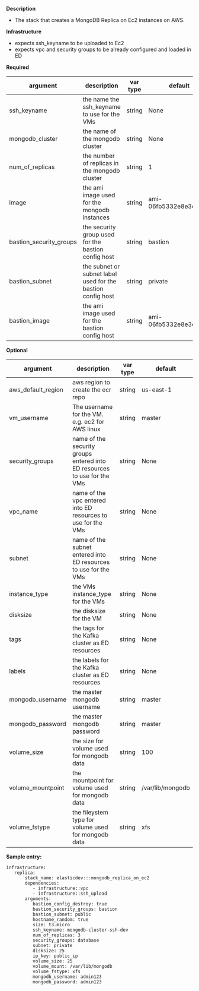 **Description**

  - The stack that creates a MongoDB Replica on Ec2 instances on AWS.

**Infrastructure**

  - expects ssh_keyname to be uploaded to Ec2
  - expects vpc and security groups to be already configured and loaded in ED

**Required**

| argument      | description                            | var type | default      |
| ------------- | -------------------------------------- | -------- | ------------ |
| ssh_keyname   | the name the ssh_keyname to use for the VMs       | string   | None         |
| mongodb_cluster   | the name of the mongodb cluster       | string   | None         |
| num_of_replicas   | the number of replicas in the mongodb cluster       | string   | 1         |
| image   | the ami image used for the mongodb instances      | string   | ami-06fb5332e8e3e577a         |
| bastion_security_groups   | the security group used for the bastion config host      | string   | bastion         |
| bastion_subnet   | the subnet or subnet label used for the bastion config host      | string   | private         |
| bastion_image   | the ami image used for the bastion config host      | string   | ami-06fb5332e8e3e577a         |

**Optional**

| argument           | description                            | var type |  default      |
| ------------- | -------------------------------------- | -------- | ------------ |
| aws_default_region   | aws region to create the ecr repo                | string   | us-east-1         |
| vm_username | The username for the VM.  e.g. ec2 for AWS linux     | string   | master       |
| security_groups | name of the security groups entered into ED resources to use for the VMs | string   | None       |
| vpc_name | name of the vpc entered into ED resources to use for the VMs | string   | None       |
| subnet | name of the subnet entered into ED resources to use for the VMs | string   | None       |
| instance_type | the VMs instance_type for the VMs | string   | None       |
| disksize | the disksize for the VM | string   | None       |
| tags | the tags for the Kafka cluster as ED resources | string   | None       |
| labels | the labels for the Kafka cluster as ED resources | string   | None       |
| mongodb_username | the master mongodb username    | string   | master       |
| mongodb_password | the master mongodb password    | string   | master       |
| volume_size | the size for volume used for mongodb data | string   | 100       |
| volume_mountpoint | the mountpoint for volume used for mongodb data | string   | /var/lib/mongodb       |
| volume_fstype | the fileystem type for volume used for mongodb data | string   | xfs       |

**Sample entry:**

```
infrastructure:
   replica:
       stack_name: elasticdev:::mongodb_replica_on_ec2
       dependencies:
          - infrastructure::vpc
          - infrastructure::ssh_upload
       arguments:
          bastion_config_destroy: true
          bastion_security_groups: bastion
          bastion_subnet: public
          hostname_random: true
          size: t3.micro
          ssh_keyname: mongodb-cluster-ssh-dev
          num_of_replicas: 3
          security_groups: database
          subnet: private
          disksize: 25
          ip_key: public_ip
          volume_size: 25
          volume_mount: /var/lib/mongodb
          volume_fstype: xfs
          mongodb_username: admin123
          mongodb_password: admin123
```
